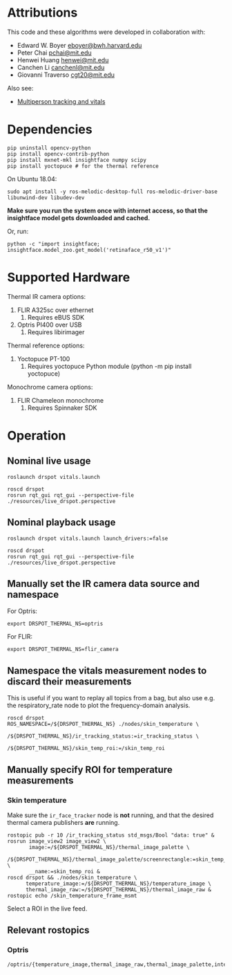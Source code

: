 # Attributions

This code and these algorithms were developed in collaboration with:
- Edward W. Boyer <eboyer@bwh.harvard.edu>
- Peter Chai <pchai@mit.edu>
- Henwei Huang <henwei@mit.edu>
- Canchen Li <canchenl@mit.edu>
- Giovanni Traverso <cgt20@mit.edu>

Also see:
- [Multiperson tracking and vitals](https://github.com/Frost-Lee/thermal_monitoring)

# Dependencies

```
pip uninstall opencv-python
pip install opencv-contrib-python
pip install mxnet-mkl insightface numpy scipy
pip install yoctopuce # for the thermal reference
```

On Ubuntu 18.04:
```
sudo apt install -y ros-melodic-desktop-full ros-melodic-driver-base libunwind-dev libudev-dev
```

**Make sure you run the system once with internet access, so that the insightface model
gets downloaded and cached.**

Or, run:
```
python -c "import insightface;  insightface.model_zoo.get_model('retinaface_r50_v1')"
```

# Supported Hardware

Thermal IR camera options:
1. FLIR A325sc over ethernet
    1. Requires eBUS SDK
2. Optris PI400 over USB
    1. Requires libirimager

Thermal reference options:
1. Yoctopuce PT-100
    1. Requires yoctopuce Python module (python -m pip install yoctopuce)

Monochrome camera options:
1. FLIR Chameleon monochrome
    1. Requires Spinnaker SDK

# Operation

## Nominal live usage

```
roslaunch drspot vitals.launch
```

```
roscd drspot
rosrun rqt_gui rqt_gui --perspective-file ./resources/live_drspot.perspective
```

## Nominal playback usage

```
roslaunch drspot vitals.launch launch_drivers:=false
```

```
roscd drspot
rosrun rqt_gui rqt_gui --perspective-file ./resources/live_drspot.perspective
```

## Manually set the IR camera data source and namespace

For Optris:
```
export DRSPOT_THERMAL_NS=optris
```

For FLIR:
```
export DRSPOT_THERMAL_NS=flir_camera
```

## Namespace the vitals measurement nodes to discard their measurements

This is useful if you want to replay all topics from a bag, but also use e.g. the respiratory_rate node to plot the frequency-domain analysis.

```
roscd drspot
ROS_NAMESPACE=/${DRSPOT_THERMAL_NS} ./nodes/skin_temperature \
                                    /${DRSPOT_THERMAL_NS}/ir_tracking_status:=ir_tracking_status \
                                    /${DRSPOT_THERMAL_NS}/skin_temp_roi:=/skin_temp_roi
```

## Manually specify ROI for temperature measurements

### Skin temperature

Make sure the `ir_face_tracker` node is **not** running, and that the desired thermal camera publishers **are** running.

```
rostopic pub -r 10 /ir_tracking_status std_msgs/Bool "data: true" &
rosrun image_view2 image_view2 \
       image:=/${DRSPOT_THERMAL_NS}/thermal_image_palette \
       /${DRSPOT_THERMAL_NS}/thermal_image_palette/screenrectangle:=skin_temp_roi \
       __name:=skin_temp_roi &
roscd drspot && ./nodes/skin_temperature \
      temperature_image:=/${DRSPOT_THERMAL_NS}/temperature_image \
      thermal_image_raw:=/${DRSPOT_THERMAL_NS}/thermal_image_raw &
rostopic echo /skin_temperature_frame_msmt
```

Select a ROI in the live feed.

## Relevant rostopics

### Optris

```
/optris/{temperature_image,thermal_image_raw,thermal_image_palette,internal_temperature,flag_state}
```
